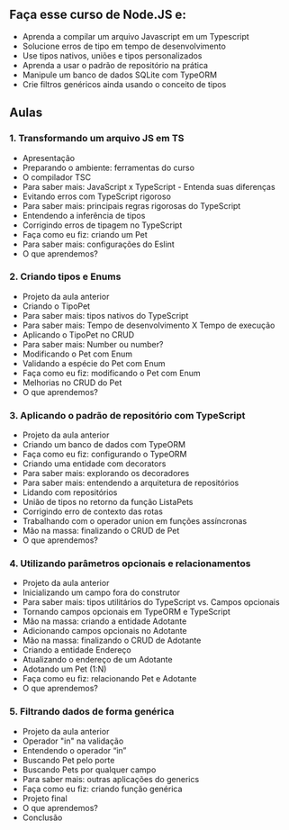 ## Faça esse curso de Node.JS e:

- Aprenda a compilar um arquivo Javascript em um Typescript
- Solucione erros de tipo em tempo de desenvolvimento
- Use tipos nativos, uniões e tipos personalizados
- Aprenda a usar o padrão de repositório na prática
- Manipule um banco de dados SQLite com TypeORM
- Crie filtros genéricos ainda usando o conceito de tipos

## Aulas
### 1. Transformando um arquivo JS em TS

- Apresentação
- Preparando o ambiente: ferramentas do curso
- O compilador TSC
- Para saber mais: JavaScript x TypeScript - Entenda suas diferenças
- Evitando erros com TypeScript rigoroso
- Para saber mais: principais regras rigorosas do TypeScript
- Entendendo a inferência de tipos
- Corrigindo erros de tipagem no TypeScript
- Faça como eu fiz: criando um Pet
- Para saber mais: configurações do Eslint
- O que aprendemos?

### 2. Criando tipos e Enums
- Projeto da aula anterior
- Criando o TipoPet
- Para saber mais: tipos nativos do TypeScript
- Para saber mais: Tempo de desenvolvimento X Tempo de execução
- Aplicando o TipoPet no CRUD
- Para saber mais: Number ou number?
- Modificando o Pet com Enum
- Validando a espécie do Pet com Enum
- Faça como eu fiz: modificando o Pet com Enum
- Melhorias no CRUD do Pet
- O que aprendemos?

### 3. Aplicando o padrão de repositório com TypeScript
- Projeto da aula anterior
- Criando um banco de dados com TypeORM
- Faça como eu fiz: configurando o TypeORM
- Criando uma entidade com decorators
- Para saber mais: explorando os decoradores
- Para saber mais: entendendo a arquitetura de repositórios
- Lidando com repositórios
- União de tipos no retorno da função ListaPets
- Corrigindo erro de contexto das rotas
- Trabalhando com o operador union em funções assíncronas
- Mão na massa: finalizando o CRUD de Pet
- O que aprendemos?

### 4. Utilizando parâmetros opcionais e relacionamentos
- Projeto da aula anterior
- Inicializando um campo fora do construtor
- Para saber mais: tipos utilitários do TypeScript vs. Campos opcionais
- Tornando campos opcionais em TypeORM e TypeScript
- Mão na massa: criando a entidade Adotante
- Adicionando campos opcionais no Adotante
- Mão na massa: finalizando o CRUD de Adotante
- Criando a entidade Endereço
- Atualizando o endereço de um Adotante
- Adotando um Pet (1:N)
- Faça como eu fiz: relacionando Pet e Adotante
- O que aprendemos?

### 5. Filtrando dados de forma genérica
- Projeto da aula anterior
- Operador "in" na validação
- Entendendo o operador “in”
- Buscando Pet pelo porte
- Buscando Pets por qualquer campo
- Para saber mais: outras aplicações do generics
- Faça como eu fiz: criando função genérica
- Projeto final
- O que aprendemos?
- Conclusão